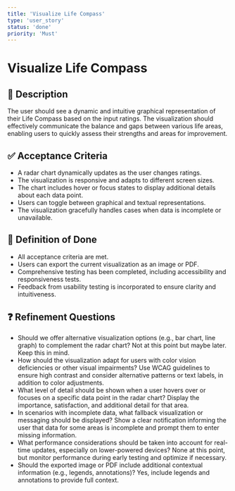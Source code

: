 ```yaml
---
title: 'Visualize Life Compass'
type: 'user_story'
status: 'done'
priority: 'Must'
---
```


# Visualize Life Compass

## 📌 Description

The user should see a dynamic and intuitive graphical representation of their Life Compass based on the input ratings. The visualization should effectively communicate the balance and gaps between various life areas, enabling users to quickly assess their strengths and areas for improvement.

## ✅ Acceptance Criteria

- A radar chart dynamically updates as the user changes ratings.
- The visualization is responsive and adapts to different screen sizes.
- The chart includes hover or focus states to display additional details about each data point.
- Users can toggle between graphical and textual representations.
- The visualization gracefully handles cases when data is incomplete or unavailable.

## 🎯 Definition of Done

- All acceptance criteria are met.
- Users can export the current visualization as an image or PDF.
- Comprehensive testing has been completed, including accessibility and responsiveness tests.
- Feedback from usability testing is incorporated to ensure clarity and intuitiveness.

## ❓ Refinement Questions

- Should we offer alternative visualization options (e.g., bar chart, line graph) to complement the radar chart? Not at this point but maybe later. Keep this in mind.
- How should the visualization adapt for users with color vision deficiencies or other visual impairments? Use WCAG guidelines to ensure high contrast and consider alternative patterns or text labels, in addition to color adjustments.
- What level of detail should be shown when a user hovers over or focuses on a specific data point in the radar chart? Display the importance, satisfaction, and additional detail for that area.
- In scenarios with incomplete data, what fallback visualization or messaging should be displayed? Show a clear notification informing the user that data for some areas is incomplete and prompt them to enter missing information.
- What performance considerations should be taken into account for real-time updates, especially on lower-powered devices? None at this point, but monitor performance during early testing and optimize if necessary.
- Should the exported image or PDF include additional contextual information (e.g., legends, annotations)? Yes, include legends and annotations to provide full context.
